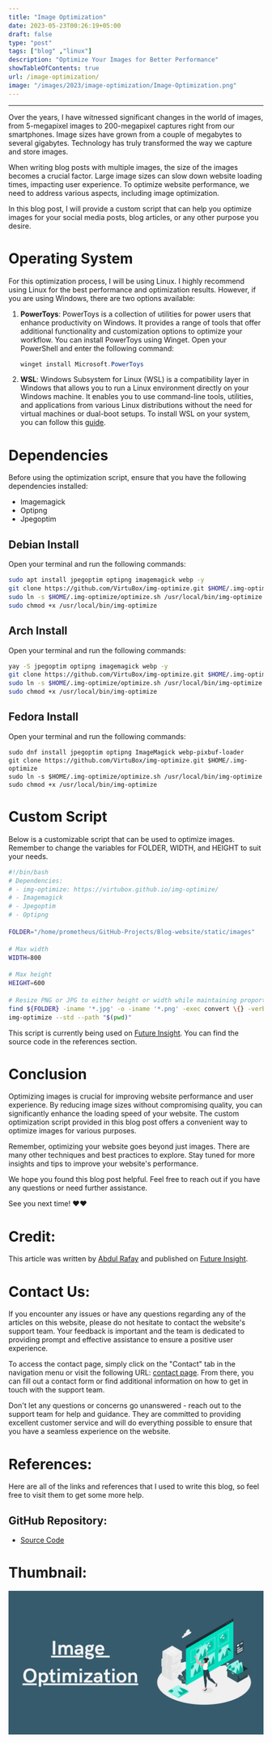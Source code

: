 ```yaml
---
title: "Image Optimization"
date: 2023-05-23T00:26:19+05:00
draft: false
type: "post"
tags: ["blog" ,"linux"]
description: "Optimize Your Images for Better Performance"
showTableOfContents: true
url: /image-optimization/
image: "/images/2023/image-optimization/Image-Optimization.png"
---
```

<link rel="stylesheet" href="/css/style.css">

-----
Over the years, I have witnessed significant changes in the world of images, from 5-megapixel images to 200-megapixel captures right from our smartphones. Image sizes have grown from a couple of megabytes to several gigabytes. Technology has truly transformed the way we capture and store images.

When writing blog posts with multiple images, the size of the images becomes a crucial factor. Large image sizes can slow down website loading times, impacting user experience. To optimize website performance, we need to address various aspects, including image optimization.

In this blog post, I will provide a custom script that can help you optimize images for your social media posts, blog articles, or any other purpose you desire.

# Operating System
For this optimization process, I will be using Linux. I highly recommend using Linux for the best performance and optimization results. However, if you are using Windows, there are two options available:

1. **PowerToys**: PowerToys is a collection of utilities for power users that enhance productivity on Windows. It provides a range of tools that offer additional functionality and customization options to optimize your workflow. You can install PowerToys using Winget. Open your PowerShell and enter the following command:
   ```ps1
   winget install Microsoft.PowerToys
   ```

2. **WSL**: Windows Subsystem for Linux (WSL) is a compatibility layer in Windows that allows you to run a Linux environment directly on your Windows machine. It enables you to use command-line tools, utilities, and applications from various Linux distributions without the need for virtual machines or dual-boot setups. To install WSL on your system, you can follow this [guide](https://learn.microsoft.com/en-us/windows/wsl/install).

# Dependencies
Before using the optimization script, ensure that you have the following dependencies installed:
- Imagemagick
- Optipng
- Jpegoptim

## Debian Install
Open your terminal and run the following commands:
```bash
sudo apt install jpegoptim optipng imagemagick webp -y
git clone https://github.com/VirtuBox/img-optimize.git $HOME/.img-optimize
sudo ln -s $HOME/.img-optimize/optimize.sh /usr/local/bin/img-optimize
sudo chmod +x /usr/local/bin/img-optimize
```

## Arch Install
Open your terminal and run the following commands:
```bash
yay -S jpegoptim optipng imagemagick webp -y
git clone https://github.com/VirtuBox/img-optimize.git $HOME/.img-optimize
sudo ln -s $HOME/.img-optimize/optimize.sh /usr/local/bin/img-optimize
sudo chmod +x /usr/local/bin/img-optimize
```

## Fedora Install
Open your terminal and run the following commands:
```shell
sudo dnf install jpegoptim optipng ImageMagick webp-pixbuf-loader
git clone https://github.com/VirtuBox/img-optimize.git $HOME/.img-optimize
sudo ln -s $HOME/.img-optimize/optimize.sh /usr/local/bin/img-optimize
sudo chmod +x /usr/local/bin/img-optimize
```

# Custom Script
Below is a customizable script that can be used to optimize images. Remember to change the variables for FOLDER, WIDTH, and HEIGHT to suit your needs.

```bash
#!/bin/bash
# Dependencies:
# - img-optimize: https://virtubox.github.io/img-optimize/
# - Imagemagick
# - Jpegoptim
# - Optipng

FOLDER="/home/prometheus/GitHub-Projects/Blog-website/static/images"

# Max width
WIDTH=800

# Max height
HEIGHT=600

# Resize PNG or JPG to either height or width while maintaining proportions using Imagemagick
find ${FOLDER} -iname '*.jpg' -o -iname '*.png' -exec convert \{} -verbose -resize $WIDTHx$HEIGHT\> \{} \;
img-optimize --std --path "$(pwd)"
```

This script is currently being used on [Future Insight](https://future-insight.blog). You can find the source code in the references section.

# Conclusion
Optimizing images is crucial for improving website performance and user experience. By reducing image sizes without compromising quality, you can significantly enhance the loading speed of your website. The custom optimization script provided in this blog post offers a convenient way to optimize images for various purposes.

Remember, optimizing your website goes beyond just images. There are many other techniques and best practices to explore. Stay tuned for more insights and tips to improve your website's performance.

We hope you found this blog post helpful. Feel free to reach out if you have any questions or need further assistance.

See you next time! ❤️❤️

# Credit:
This article was written by [Abdul Rafay](https://rafay99.info) and published on [Future Insight](https://futureinsight.blog).

# Contact Us: 
If you encounter any issues or have any questions regarding any of the articles on this website, please do not hesitate to contact the website's support team. Your feedback is important and the team is dedicated to providing prompt and effective assistance to ensure a positive user experience.

To access the contact page, simply click on the "Contact" tab in the navigation menu or visit the following URL: [contact page](https://future-insight.blog/contact). From there, you can fill out a contact form or find additional information on how to get in touch with the support team.

Don't let any questions or concerns go unanswered - reach out to the support team for help and guidance. They are committed to providing excellent customer service and will do everything possible to ensure that you have a seamless experience on the website.

# References:
Here are all of the links and references that I used to write this blog, so feel free to visit them to get some more help.
## GitHub Repository:
- [Source Code](https://github.com/rafay99-epic/Future-Insight/blob/main/reduce_image.sh)

# Thumbnail:
<!-- ![image](/images/2023/image-optimization/iMAGE-opTIMIZATION.png) -->
![image](/images/2023/image-optimization/Image-Optimization.png)


<!-- ## WalkThrough Video: -->
<!-- <iframe width="800" height="450" src="https://www.youtube.com/embed/YT-link" frameborder="1" allowfullscreen></iframe> -->
